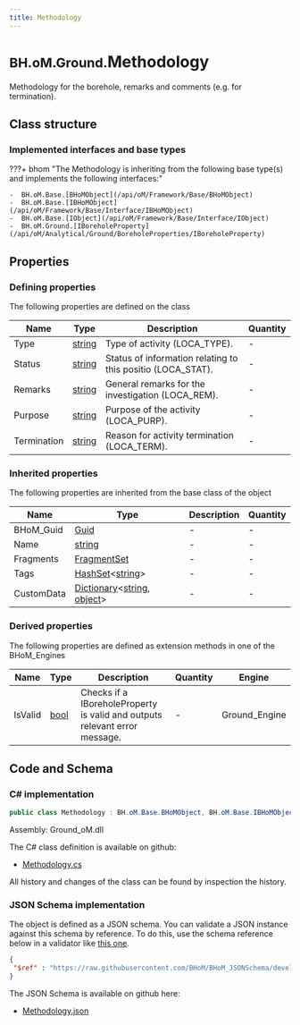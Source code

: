 ```yaml
---
title: Methodology
---
```


# <small>BH.oM.Ground.</small>**Methodology**

Methodology for the borehole, remarks and comments (e.g. for termination).

## Class structure

### Implemented interfaces and base types

???+ bhom "The Methodology is inheriting from the following base type(s) and implements the following interfaces:"

    -  BH.oM.Base.[BHoMObject](/api/oM/Framework/Base/BHoMObject)
    -  BH.oM.Base.[IBHoMObject](/api/oM/Framework/Base/Interface/IBHoMObject)
    -  BH.oM.Base.[IObject](/api/oM/Framework/Base/Interface/IObject)
    -  BH.oM.Ground.[IBoreholeProperty](/api/oM/Analytical/Ground/BoreholeProperties/IBoreholeProperty)


## Properties



### Defining properties

The following properties are defined on the class

| Name             | Type             | Description      | Quantity         |
|------------------|------------------|------------------|------------------|
| Type | [string](https://learn.microsoft.com/en-us/dotnet/api/System.String?view=netstandard-2.0) | Type of activity (LOCA_TYPE). | - |
| Status | [string](https://learn.microsoft.com/en-us/dotnet/api/System.String?view=netstandard-2.0) | Status of information relating to this positio (LOCA_STAT). | - |
| Remarks | [string](https://learn.microsoft.com/en-us/dotnet/api/System.String?view=netstandard-2.0) | General remarks for the investigation (LOCA_REM). | - |
| Purpose | [string](https://learn.microsoft.com/en-us/dotnet/api/System.String?view=netstandard-2.0) | Purpose of the activity (LOCA_PURP). | - |
| Termination | [string](https://learn.microsoft.com/en-us/dotnet/api/System.String?view=netstandard-2.0) | Reason for activity termination (LOCA_TERM). | - |


### Inherited properties
The following properties are inherited from the base class of the object

| Name             | Type             | Description      | Quantity         |
|------------------|------------------|------------------|------------------|
| BHoM_Guid | [Guid](https://learn.microsoft.com/en-us/dotnet/api/System.Guid?view=netstandard-2.0) | - | - |
| Name | [string](https://learn.microsoft.com/en-us/dotnet/api/System.String?view=netstandard-2.0) | - | - |
| Fragments | [FragmentSet](/api/oM/Framework/Base/FragmentSet) | - | - |
| Tags | [HashSet](https://learn.microsoft.com/en-us/dotnet/api/System.Collections.Generic.HashSet-1?view=netstandard-2.0)&lt;[string](https://learn.microsoft.com/en-us/dotnet/api/System.String?view=netstandard-2.0)&gt; | - | - |
| CustomData | [Dictionary](https://learn.microsoft.com/en-us/dotnet/api/System.Collections.Generic.Dictionary-2?view=netstandard-2.0)&lt;[string](https://learn.microsoft.com/en-us/dotnet/api/System.String?view=netstandard-2.0), [object](https://learn.microsoft.com/en-us/dotnet/api/System.Object?view=netstandard-2.0)&gt; | - | - |


### Derived properties

The following properties are defined as extension methods in one of the BHoM_Engines

| Name             | Type             | Description      | Quantity         | Engine           |
|------------------|------------------|------------------|------------------|------------------|
| IsValid | [bool](https://learn.microsoft.com/en-us/dotnet/api/System.Boolean?view=netstandard-2.0) | Checks if a IBoreholeProperty is valid and outputs relevant error message. | - | Ground_Engine |


## Code and Schema

### C# implementation

``` C# title="C#"
public class Methodology : BH.oM.Base.BHoMObject, BH.oM.Base.IBHoMObject, BH.oM.Base.IObject, BH.oM.Ground.IBoreholeProperty
```

Assembly: Ground_oM.dll

The C# class definition is available on github:

- [Methodology.cs](https://github.com/BHoM/BHoM/blob/develop/Ground_oM/BoreholeProperties\Methodology.cs)

All history and changes of the class can be found by inspection the history.
### JSON Schema implementation

The object is defined as a JSON schema. You can validate a JSON instance against this schema by reference. To do this, use the schema reference below in a validator like [this one](https://www.jsonschemavalidator.net/).

``` json title="JSON Schema"
{
 "$ref" : "https://raw.githubusercontent.com/BHoM/BHoM_JSONSchema/develop/Ground_oM/Methodology.json"
}
```

The JSON Schema is available on github here:

- [Methodology.json](https://github.com/BHoM/BHoM_JSONSchema/blob/develop/Ground_oM/Methodology.json)
